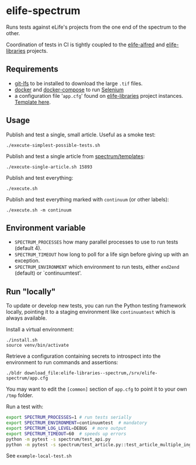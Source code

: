 # elife-spectrum

Runs tests against eLife's projects from the one end of the spectrum to the other.

Coordination of tests in CI is tightly coupled to the 
[elife-alfred](https://github.com/elifesciences/elife-alfred-formula) and 
[elife-libraries](https://github.com/elifesciences/elife-libraries-formula) projects.

## Requirements

* [git-lfs](https://git-lfs.github.com/) to be installed to download the large `.tif` files.
* [docker](https://www.docker.com) and [docker-compose](https://docs.docker.com/compose/) to run [Selenium](http://www.seleniumframework.com)
* a configuration file '`app.cfg`' found on [elife-libraries](https://github.com/elifesciences/elife-libraries-formula) project instances. [Template here](https://github.com/elifesciences/builder-base-formula/blob/master/elife/config/srv-elife-spectrum-app.cfg).

## Usage

Publish and test a single, small article. Useful as a smoke test:

    ./execute-simplest-possible-tests.sh

Publish and test a single article from [spectrum/templates](spectrum/templates):

    ./execute-single-article.sh 15893

Publish and test everything:

    ./execute.sh

Publish and test everything marked with `continuum` (or other labels):

    ./execute.sh -m continuum

## Environment variable

- `SPECTRUM_PROCESSES` how many parallel processes to use to run tests (default 4).
- `SPECTRUM_TIMEOUT` how long to poll for a life sign before giving up with an exception.
- `SPECTRUM_ENVIRONMENT` which environment to run tests, either `end2end` (default) or `continuumtest'.

## Run "locally"

To update or develop new tests, you can run the Python testing framework locally, pointing it to a staging environment 
like `continuumtest` which is always available.

Install a virtual environment:

    ./install.sh
    source venv/bin/activate

Retrieve a configuration containing secrets to introspect into the environment to run commands and assertions:

    ./bldr download_file:elife-libraries--spectrum,/srv/elife-spectrum/app.cfg

You may want to edit the `[common]` section of `app.cfg` to point it to your own `/tmp` folder.

Run a test with:

```bash
export SPECTRUM_PROCESSES=1 # run tests serially
export SPECTRUM_ENVIRONMENT=continuumtest  # mandatory
export SPECTRUM_LOG_LEVEL=DEBUG  # more output
export SPECTRUM_TIMEOUT=60  # speeds up errors
python -m pytest -s spectrum/test_api.py
python -m pytest -s spectrum/test_article.py::test_article_multiple_ingests_of_the_same_version
```

See `example-local-test.sh`
